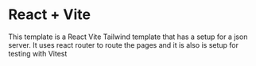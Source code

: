 # React + Vite

This template is a React Vite Tailwind template that has a setup for a json server. It uses react router to route the pages and it is also is setup for testing with Vitest

